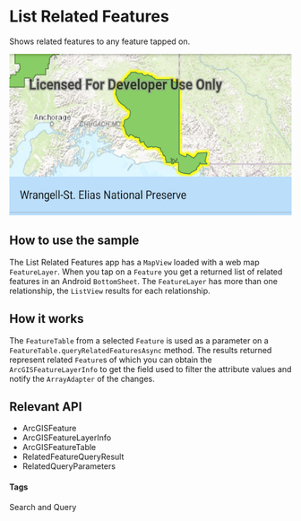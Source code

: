 # List Related Features
Shows related features to any feature tapped on.

![List Related Features App](list-related-features.png)

## How to use the sample
The List Related Features app has a `MapView` loaded with a web map `FeatureLayer`. When you tap on a `Feature` you get a returned list of related features in an Android `BottomSheet`. The `FeatureLayer` has more than one relationship, the `ListView` results for each relationship.

## How it works
The `FeatureTable` from a selected `Feature` is used as a parameter on a `FeatureTable.queryRelatedFeaturesAsync` method.  The results returned represent related `Feature`s of which you can obtain the `ArcGISFeatureLayerInfo` to get the field used to filter the attribute values and notify the `ArrayAdapter` of the changes.

## Relevant API
* ArcGISFeature
* ArcGISFeatureLayerInfo
* ArcGISFeatureTable
* RelatedFeatureQueryResult
* RelatedQueryParameters

#### Tags
Search and Query